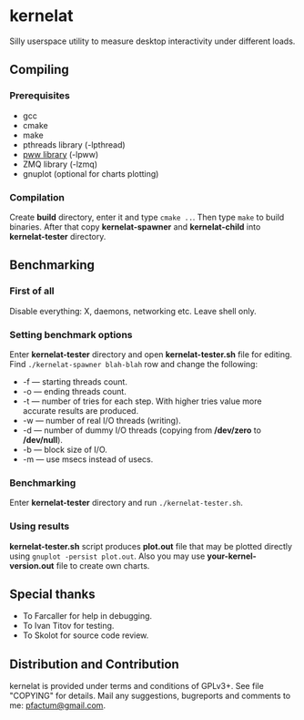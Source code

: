 kernelat
===============

Silly userspace utility to measure desktop interactivity under different loads.

Compiling
---------

### Prerequisites

* gcc
* cmake
* make
* pthreads library (-lpthread)
* [pww library](https://github.com/pfactum/libpww) (-lpww)
* ZMQ library (-lzmq)
* gnuplot (optional for charts plotting)

### Compilation

Create **build** directory, enter it and type `cmake ..`. Then type `make` to build binaries. After that copy **kernelat-spawner** and **kernelat-child** into **kernelat-tester** directory.

Benchmarking
------------

### First of all

Disable everything: X, daemons, networking etc. Leave shell only.

### Setting benchmark options

Enter **kernelat-tester** directory and open **kernelat-tester.sh** file for editing. Find `./kernelat-spawner blah-blah` row and change the following:

* -f — starting threads count.
* -o — ending threads count.
* -t — number of tries for each step. With higher tries value more accurate results are produced.
* -w — number of real I/O threads (writing).
* -d — number of dummy I/O threads (copying from __/dev/zero__ to __/dev/null__).
* -b — block size of I/O.
* -m — use msecs instead of usecs.

### Benchmarking

Enter **kernelat-tester** directory and run `./kernelat-tester.sh`.

### Using results

**kernelat-tester.sh** script produces **plot.out** file that may be plotted directly using `gnuplot -persist plot.out`. Also you may use **your-kernel-version.out** file to create own charts.

Special thanks
--------------

* To Farcaller for help in debugging.
* To Ivan Titov for testing.
* To Skolot for source code review.

Distribution and Contribution
-----------------------------

kernelat is provided under terms and conditions of GPLv3+. See file "COPYING" for details. Mail any suggestions, bugreports and comments to me: pfactum@gmail.com.
